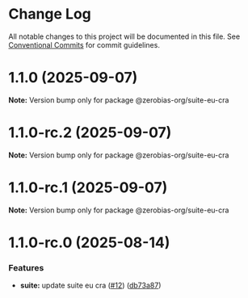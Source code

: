 # Change Log

All notable changes to this project will be documented in this file.
See [Conventional Commits](https://conventionalcommits.org) for commit guidelines.

# 1.1.0 (2025-09-07)

**Note:** Version bump only for package @zerobias-org/suite-eu-cra





# 1.1.0-rc.2 (2025-09-07)

**Note:** Version bump only for package @zerobias-org/suite-eu-cra





# 1.1.0-rc.1 (2025-09-07)

**Note:** Version bump only for package @zerobias-org/suite-eu-cra





# 1.1.0-rc.0 (2025-08-14)


### Features

* **suite:** update suite eu cra ([#12](https://github.com/zerobias-org/suite/issues/12)) ([db73a87](https://github.com/zerobias-org/suite/commit/db73a874311aea3a3c3117b7b2ceba374911271c))
